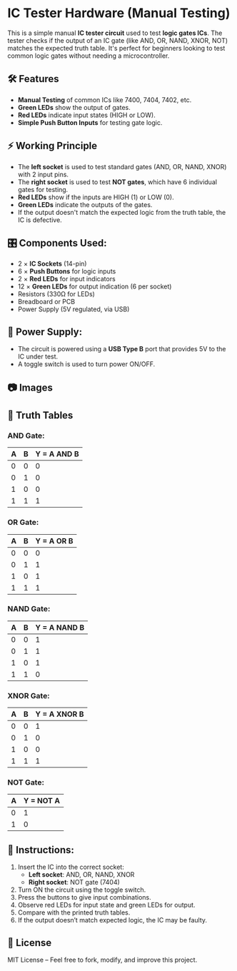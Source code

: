 # IC Tester Hardware (Manual Testing)

This is a simple manual **IC tester circuit** used to test **logic gates ICs**. The tester checks if the output of an IC gate (like AND, OR, NAND, XNOR, NOT) matches the expected truth table. It's perfect for beginners looking to test common logic gates without needing a microcontroller.

## 🛠 Features
- **Manual Testing** of common ICs like 7400, 7404, 7402, etc.
- **Green LEDs** show the output of gates.
- **Red LEDs** indicate input states (HIGH or LOW).
- **Simple Push Button Inputs** for testing gate logic.

## ⚡ Working Principle
- The **left socket** is used to test standard gates (AND, OR, NAND, XNOR) with 2 input pins.
- The **right socket** is used to test **NOT gates**, which have 6 individual gates for testing.
- **Red LEDs** show if the inputs are HIGH (1) or LOW (0).
- **Green LEDs** indicate the outputs of the gates.
- If the output doesn't match the expected logic from the truth table, the IC is defective.

## 🎛 Components Used:
- 2 × **IC Sockets** (14-pin)
- 6 × **Push Buttons** for logic inputs
- 2 × **Red LEDs** for input indicators
- 12 × **Green LEDs** for output indication (6 per socket)
- Resistors (330Ω for LEDs)
- Breadboard or PCB
- Power Supply (5V regulated, via USB)

## 🔌 Power Supply:
- The circuit is powered using a **USB Type B** port that provides 5V to the IC under test.
- A toggle switch is used to turn power ON/OFF.

## 📷 Images
<!-- Uploading "ic tester_page-0001 (1)-01.jpeg.jpg"... -->

## 📃 Truth Tables

### AND Gate:
| A | B | Y = A AND B |
|---|---|-------------|
| 0 | 0 |      0      |
| 0 | 1 |      0      |
| 1 | 0 |      0      |
| 1 | 1 |      1      |

### OR Gate:
| A | B | Y = A OR B |
|---|---|------------|
| 0 | 0 |      0     |
| 0 | 1 |      1     |
| 1 | 0 |      1     |
| 1 | 1 |      1     |

### NAND Gate:
| A | B | Y = A NAND B |
|---|---|--------------|
| 0 | 0 |      1       |
| 0 | 1 |      1       |
| 1 | 0 |      1       |
| 1 | 1 |      0       |

### XNOR Gate:
| A | B | Y = A XNOR B |
|---|---|--------------|
| 0 | 0 |      1       |
| 0 | 1 |      0       |
| 1 | 0 |      0       |
| 1 | 1 |      1       |

### NOT Gate:
| A | Y = NOT A |
|---|-----------|
| 0 |     1     |
| 1 |     0     |

## 📝 Instructions:
1. Insert the IC into the correct socket:
   - **Left socket**: AND, OR, NAND, XNOR
   - **Right socket**: NOT gate (7404)
2. Turn ON the circuit using the toggle switch.
3. Press the buttons to give input combinations.
4. Observe red LEDs for input state and green LEDs for output.
5. Compare with the printed truth tables.
6. If the output doesn’t match expected logic, the IC may be faulty.

## 📜 License
MIT License – Feel free to fork, modify, and improve this project.
